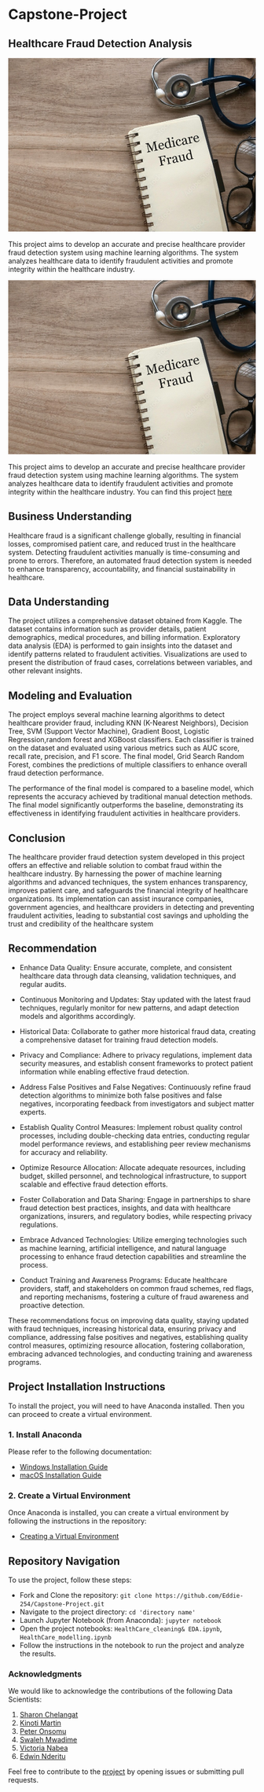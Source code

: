 # Capstone-Project

## Healthcare Fraud Detection Analysis

![Medicare Fraud](./medicarefraud.jpeg)

This project aims to develop an accurate and precise healthcare provider fraud detection system using machine learning algorithms. The system analyzes healthcare data to identify fraudulent activities and promote integrity within the healthcare industry.


![Medicare Fraud](./medicarefraud.jpeg)

This project aims to develop an accurate and precise healthcare provider fraud detection system using machine learning algorithms. The system analyzes healthcare data to identify fraudulent activities and promote integrity within the healthcare industry. You can find this project [here](https://capstone-project-fraudguard.streamlit.app/)

## Business Understanding

Healthcare fraud is a significant challenge globally, resulting in financial losses, compromised patient care, and reduced trust in the healthcare system. Detecting fraudulent activities manually is time-consuming and prone to errors. Therefore, an automated fraud detection system is needed to enhance transparency, accountability, and financial sustainability in healthcare.

## Data Understanding

The project utilizes a comprehensive dataset obtained from Kaggle. The dataset contains information such as provider details, patient demographics, medical procedures, and billing information. Exploratory data analysis (EDA) is performed to gain insights into the dataset and identify patterns related to fraudulent activities. Visualizations are used to present the distribution of fraud cases, correlations between variables, and other relevant insights.

## Modeling and Evaluation

The project employs several machine learning algorithms to detect healthcare provider fraud, including KNN (K-Nearest Neighbors), Decision Tree, SVM (Support Vector Machine), Gradient Boost, Logistic Regression,random forest and XGBoost classifiers. Each classifier is trained on the dataset and evaluated using various metrics such as AUC score, recall rate, precision, and F1 score. The final model, Grid Search Random Forest, combines the predictions of multiple classifiers to enhance overall fraud detection performance.

The performance of the final model is compared to a baseline model, which represents the accuracy achieved by traditional manual detection methods. The final model significantly outperforms the baseline, demonstrating its effectiveness in identifying fraudulent activities in healthcare providers.

## Conclusion

The healthcare provider fraud detection system developed in this project offers an effective and reliable solution to combat fraud within the healthcare industry. By harnessing the power of machine learning algorithms and advanced techniques, the system enhances transparency, improves patient care, and safeguards the financial integrity of healthcare organizations. Its implementation can assist insurance companies, government agencies, and healthcare providers in detecting and preventing fraudulent activities, leading to substantial cost savings and upholding the trust and credibility of the healthcare system

## Recommendation
- Enhance Data Quality: Ensure accurate, complete, and consistent healthcare data through data cleansing, validation techniques, and regular audits.

- Continuous Monitoring and Updates: Stay updated with the latest fraud techniques, regularly monitor for new patterns, and adapt detection models and algorithms accordingly.

- Historical Data: Collaborate to gather more historical fraud data, creating a comprehensive dataset for training fraud detection models.

- Privacy and Compliance: Adhere to privacy regulations, implement data security measures, and establish consent frameworks to protect patient information while enabling effective fraud detection.

- Address False Positives and False Negatives: Continuously refine fraud detection algorithms to minimize both false positives and false negatives, incorporating feedback from investigators and subject matter experts.

- Establish Quality Control Measures: Implement robust quality control processes, including double-checking data entries, conducting regular model performance reviews, and establishing peer review mechanisms for accuracy and reliability.

- Optimize Resource Allocation: Allocate adequate resources, including budget, skilled personnel, and technological infrastructure, to support scalable and effective fraud detection efforts.

- Foster Collaboration and Data Sharing: Engage in partnerships to share fraud detection best practices, insights, and data with healthcare organizations, insurers, and regulatory bodies, while respecting privacy regulations.

- Embrace Advanced Technologies: Utilize emerging technologies such as machine learning, artificial intelligence, and natural language processing to enhance fraud detection capabilities and streamline the process.

- Conduct Training and Awareness Programs: Educate healthcare providers, staff, and stakeholders on common fraud schemes, red flags, and reporting mechanisms, fostering a culture of fraud awareness and proactive detection.

These recommendations focus on improving data quality, staying updated with fraud techniques, increasing historical data, ensuring privacy and compliance, addressing false positives and negatives, establishing quality control measures, optimizing resource allocation, fostering collaboration, embracing advanced technologies, and conducting training and awareness programs.



## Project Installation Instructions

To install the project, you will need to have Anaconda installed. Then you can proceed to create a virtual environment.

### 1. Install Anaconda

Please refer to the following documentation:
- [Windows Installation Guide](https://github.com/learn-co-curriculum/dsc-data-science-env-windows-installation.git)
- [macOS Installation Guide](https://github.com/learn-co-curriculum/dsc-data-science-env-mac-installation.git)

### 2. Create a Virtual Environment

Once Anaconda is installed, you can create a virtual environment by following the instructions in the repository:
- [Creating a Virtual Environment](https://github.com/learn-co-curriculum/dsc-data-science-env-config.git)

## Repository Navigation

To use the project, follow these steps:
- Fork and Clone the repository: `git clone https://github.com/Eddie-254/Capstone-Project.git`
- Navigate to the project directory: `cd 'directory name'`
- Launch Jupyter Notebook (from Anaconda): `jupyter notebook`
- Open the project notebooks: `HealthCare_cleaning& EDA.ipynb`, `HealthCare_modelling.ipynb`
- Follow the instructions in the notebook to run the project and analyze the results.

### Acknowledgments

We would like to acknowledge the contributions of the following Data Scientists:
1. [Sharon Chelangat](https://github.com/Chelangat-sharon)
2. [Kinoti Martin](https://github.com/kinoti-m-martin)
3. [Peter Onsomu](https://github.com/pkonsomu2020)
4. [Swaleh Mwadime](https://github.com/swalehmwadime)
5. [Victoria Nabea](https://github.com/VikkieN)
6. [Edwin Nderitu](https://github.com/Eddie-254)

Feel free to contribute to the [project](https://github.com/Eddie-254/Capstone-Project.git) by opening issues or submitting pull requests.
